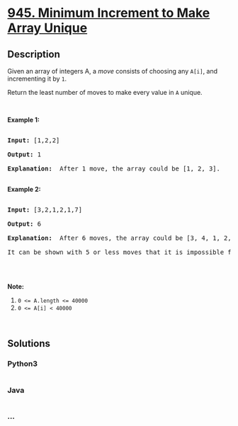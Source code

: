 # [945. Minimum Increment to Make Array Unique](https://leetcode.com/problems/minimum-increment-to-make-array-unique)



## Description

<p>Given an array of integers A, a <em>move</em> consists of choosing any <code>A[i]</code>, and incrementing it by <code>1</code>.</p>



<p>Return the least number of moves to make every value in <code>A</code> unique.</p>



<p>&nbsp;</p>



<p><strong>Example 1:</strong></p>



<pre>

<strong>Input: </strong><span id="example-input-1-1">[1,2,2]</span>

<strong>Output: </strong><span id="example-output-1">1</span>

<strong>Explanation: </strong> After 1 move, the array could be [1, 2, 3].

</pre>



<div>

<p><strong>Example 2:</strong></p>



<pre>

<strong>Input: </strong><span id="example-input-2-1">[3,2,1,2,1,7]</span>

<strong>Output: </strong><span id="example-output-2">6</span>

<strong>Explanation: </strong> After 6 moves, the array could be [3, 4, 1, 2, 5, 7].

It can be shown with 5 or less moves that it is impossible for the array to have all unique values.

</pre>



<p>&nbsp;</p>

</div>



<p><strong>Note:</strong></p>



<ol>
	<li><code>0 &lt;= A.length &lt;= 40000</code></li>
	<li><code>0 &lt;= A[i] &lt; 40000</code></li>
</ol>



<div>

<div>&nbsp;</div>

</div>

## Solutions

<!-- tabs:start -->

### **Python3**

```python

```

### **Java**

```java

```

### **...**

```

```

<!-- tabs:end -->
